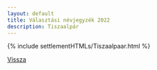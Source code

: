 ```yaml
---
layout: default
title: Választási névjegyzék 2022
description: Tiszaalpár
---
```


{% include settlementHTMLs/Tiszaalpaar.html %}

[Vissza](./)